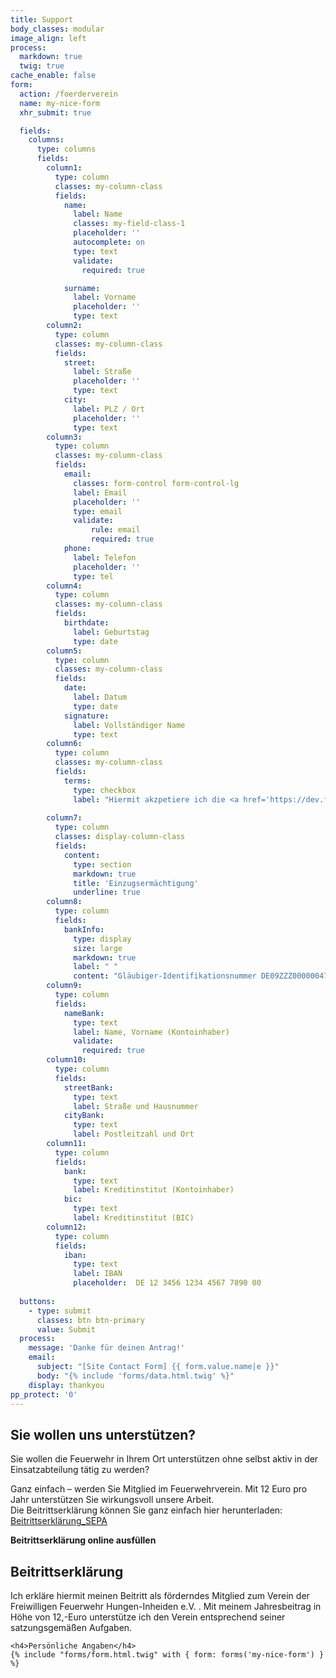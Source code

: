 ```yaml
---
title: Support
body_classes: modular
image_align: left
process:
  markdown: true
  twig: true
cache_enable: false
form:
  action: /foerderverein
  name: my-nice-form
  xhr_submit: true

  fields:
    columns:
      type: columns
      fields:
        column1:
          type: column
          classes: my-column-class
          fields:
            name:
              label: Name
              classes: my-field-class-1
              placeholder: ''
              autocomplete: on
              type: text
              validate:
                required: true

            surname:
              label: Vorname
              placeholder: ''
              type: text
        column2:
          type: column
          classes: my-column-class
          fields:
            street:
              label: Straße
              placeholder: ''
              type: text
            city:
              label: PLZ / Ort
              placeholder: ''
              type: text
        column3:
          type: column
          classes: my-column-class
          fields:
            email:
              classes: form-control form-control-lg
              label: Email
              placeholder: ''
              type: email
              validate:
                  rule: email
                  required: true
            phone:
              label: Telefon
              placeholder: ''
              type: tel
        column4:
          type: column
          classes: my-column-class
          fields:
            birthdate:
              label: Geburtstag
              type: date
        column5:
          type: column
          classes: my-column-class
          fields:
            date:
              label: Datum
              type: date
            signature:
              label: Vollständiger Name
              type: text
        column6:
          type: column
          classes: my-column-class
          fields:
            terms:
              type: checkbox
              label: "Hiermit akzpetiere ich die <a href='https://dev.ff-inheiden.de/impressum/'>Datenschutzvereinbarung</a>"
            
        column7:
          type: column
          classes: display-column-class
          fields:
            content:
              type: section
              markdown: true
              title: 'Einzugsermächtigung'
              underline: true
        column8:
          type: column
          fields:
            bankInfo:
              type: display
              size: large
              markdown: true
              label: " "
              content: "Gläubiger-Identifikationsnummer DE09ZZZ00000047531\n\n Mandatsreferenz WIRD SEPARAT MITGETEILT \n\n **SEPA-Lastschriftmandat**\n\n Ich / Wir ermächtige/n den Verein der Freiwilligen Feuerwehr Hungen-Inheiden e.V., Zahlungen von meinem / unserem Konto mittels Lastschrift einzuziehen. Zugleich weise/n ich / wir mein / unser Kreditinstitut an, die vom Verein der Freiwilligen Feuerwehr Hungen-Inheiden e.V. auf mein / unser Konto gezogenen Lastschriften einzulösen. Hinweis: Ich kann / Wir können innerhalb von acht Wochen, beginnend mit dem Belastungsdatum, die Erstattung des belasteten Betrages verlangen. Es gelten dabei die mit meinem / unserem Kreditinstitut vereinbarten Bedingungen"
        column9:
          type: column
          fields:
            nameBank:
              type: text
              label: Name, Vorname (Kontoinhaber)
              validate:
                required: true
        column10:
          type: column
          fields:
            streetBank:
              type: text
              label: Straße und Hausnummer
            cityBank:
              type: text
              label: Postleitzahl und Ort
        column11:
          type: column
          fields:
            bank:
              type: text
              label: Kreditinstitut (Kontoinhaber)
            bic:
              type: text
              label: Kreditinstitut (BIC)
        column12:
          type: column
          fields:
            iban:
              type: text
              label: IBAN
              placeholder:  DE 12 3456 1234 4567 7890 00
              
  buttons:
    - type: submit
      classes: btn btn-primary
      value: Submit
  process:
    message: 'Danke für deinen Antrag!'
    email:
      subject: "[Site Contact Form] {{ form.value.name|e }}"
      body: "{% include 'forms/data.html.twig' %}"
    display: thankyou
pp_protect: '0'
---
```


## Sie wollen uns unterstützen?

Sie wollen die Feuerwehr in Ihrem Ort unterstützen ohne selbst aktiv in der Einsatzabteilung tätig zu werden?

Ganz einfach – werden Sie Mitglied im Feuerwehrverein. Mit 12 Euro pro Jahr unterstützen Sie wirkungsvoll unsere
Arbeit.  
Die Beitrittserklärung können Sie ganz einfach hier herunterladen:
[Beitrittserklärung_SEPA](https://www.ff-inheiden.de/wp-content/uploads/2021/02/Betrittserklaerung_SEPA.pdf)


<div class="accordion form-accordion">
  <input type="checkbox" id="accordion-1" name="accordion-checkbox" hidden>
  <label class="accordion-header" for="accordion-1">
   <i class="fa-solid fa-circle-arrow-right fa-2x mr-1"></i> <strong>Beitrittserklärung online ausfüllen</strong>
  </label>
  <div class="accordion-body">
        <h2>Beitrittserklärung  </h2>
        <span>Ich erkläre hiermit meinen Beitritt als förderndes Mitglied zum Verein der Freiwilligen Feuerwehr Hungen-Inheiden e.V. . Mit meinem Jahresbeitrag in Höhe von 12,-Euro unterstütze ich den Verein entsprechend seiner satzungsgemäßen Aufgaben.</span>
    
    <h4>Persönliche Angaben</h4>
    {% include "forms/form.html.twig" with { form: forms('my-nice-form') } %}
    
  </div>

</div>
 
<script>
    document.querySelectorAll('.accordion-header').forEach(header => {
      header.addEventListener('click', function () {
        const body = this.nextElementSibling;
        body.classList.toggle('open');

        const icon = this.querySelector('i');
        icon.classList.toggle('rotate');
      });
    });
  </script>
